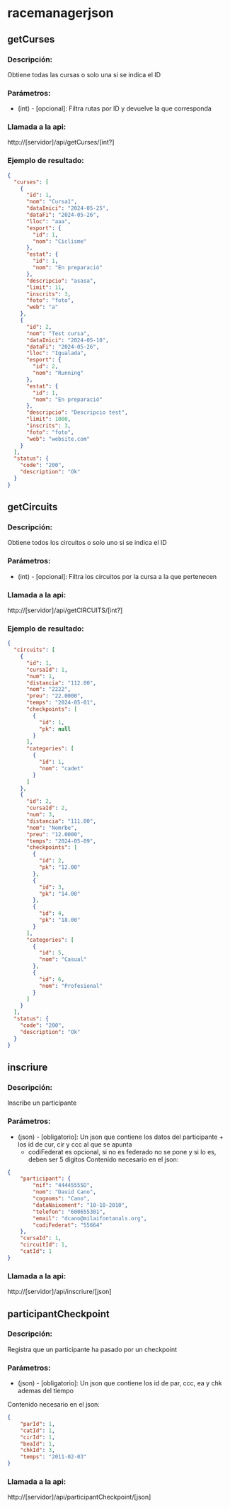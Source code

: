 # racemanagerjson

## getCurses

### Descripción:
Obtiene todas las cursas o solo una si se indica el ID

### Parámetros:
* (int) - [opcional]: Filtra rutas por ID y devuelve la que corresponda

### Llamada a la api:
http://[servidor]/api/getCurses/[int?]

### Ejemplo de resultado:
```json
{
  "curses": [
    {
      "id": 1,
      "nom": "Cursa1",
      "dataInici": "2024-05-25",
      "dataFi": "2024-05-26",
      "lloc": "aaa",
      "esport": {
        "id": 1,
        "nom": "Ciclisme"
      },
      "estat": {
        "id": 1,
        "nom": "En preparació"
      },
      "descripcio": "asasa",
      "limit": 11,
      "inscrits": 3,
      "foto": "foto",
      "web": "a"
    },
    {
      "id": 2,
      "nom": "Test cursa",
      "dataInici": "2024-05-18",
      "dataFi": "2024-05-26",
      "lloc": "Igualada",
      "esport": {
        "id": 2,
        "nom": "Running"
      },
      "estat": {
        "id": 1,
        "nom": "En preparació"
      },
      "descripcio": "Descripcio test",
      "limit": 1000,
      "inscrits": 3,
      "foto": "foto",
      "web": "website.com"
    }
  ],
  "status": {
    "code": "200",
    "description": "Ok"
  }
}
```

## getCircuits

### Descripción:
Obtiene todos los circuitos o solo uno si se indica el ID

### Parámetros:
* (int) - [opcional]: Filtra los circuitos por la cursa a la que pertenecen

### Llamada a la api:
http://[servidor]/api/getCIRCUITS/[int?]


### Ejemplo de resultado:
```json
{
  "circuits": [
    {
      "id": 1,
      "cursaId": 1,
      "num": 1,
      "distancia": "112.00",
      "nom": "2222",
      "preu": "22.0000",
      "temps": "2024-05-01",
      "checkpoints": [
        {
          "id": 1,
          "pk": null
        }
      ],
      "categories": [
        {
          "id": 1,
          "nom": "cadet"
        }
      ]
    },
    {
      "id": 2,
      "cursaId": 2,
      "num": 3,
      "distancia": "111.00",
      "nom": "Nomrbe",
      "preu": "12.0000",
      "temps": "2024-05-09",
      "checkpoints": [
        {
          "id": 2,
          "pk": "12.00"
        },
        {
          "id": 3,
          "pk": "14.00"
        },
        {
          "id": 4,
          "pk": "18.00"
        }
      ],
      "categories": [
        {
          "id": 5,
          "nom": "Casual"
        },
        {
          "id": 6,
          "nom": "Profesional"
        }
      ]
    }
  ],
  "status": {
    "code": "200",
    "description": "Ok"
  }
}
```

## inscriure

### Descripción:
Inscribe un participante 

### Parámetros:
* (json) - [obligatorio]: Un json que contiene los datos del participante + los id de cur, cir y ccc al que se apunta
  * codiFederat es opcional, si no es federado no se pone y si lo es, deben ser 5 digitos
Contenido necesario en el json:
```json
{
	"participant": {
		"nif": "44445555D",
		"nom": "David Cano",
		"cognoms": "Cano",
		"dataNaixement": "10-10-2010",
		"telefon": "600655301",
		"email": "dcano@milaifontanals.org",
		"codiFederat": "55664"
	},
	"cursaId": 1,
	"circuitId": 1,
	"catId": 1
}
```

### Llamada a la api:
http://[servidor]/api/inscriure/[json]


## participantCheckpoint

### Descripción:
Registra que un participante ha pasado por un checkpoint

### Parámetros:
* (json) - [obligatorio]: Un json que contiene los id de par, ccc, ea y chk ademas del tiempo

Contenido necesario en el json:
```json
{
    "parId": 1,
    "catId": 1,
    "cirId": 1,
    "beaId": 1,
    "chkId": 3,
    "temps": "2011-02-03"
}
```

### Llamada a la api:
http://[servidor]/api/participantCheckpoint/[json]
